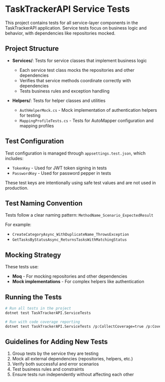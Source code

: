 # TaskTrackerAPI Service Tests

This project contains tests for all service-layer components in the TaskTrackerAPI application. Service tests focus on business logic and behavior, with dependencies like repositories mocked.

## Project Structure

- **Services/**: Tests for service classes that implement business logic
  - Each service test class mocks the repositories and other dependencies
  - Verifies that service methods coordinate correctly with dependencies
  - Tests business rules and exception handling

- **Helpers/**: Tests for helper classes and utilities
  - `AuthHelperMock.cs` - Mock implementation of authentication helpers for testing
  - `MappingProfileTests.cs` - Tests for AutoMapper configuration and mapping profiles

## Test Configuration

Test configuration is managed through `appsettings.test.json`, which includes:
- `TokenKey` - Used for JWT token signing in tests
- `PasswordKey` - Used for password pepper in tests

These test keys are intentionally using safe test values and are not used in production.

## Test Naming Convention

Tests follow a clear naming pattern: `MethodName_Scenario_ExpectedResult`

For example:
- `CreateCategoryAsync_WithDuplicateName_ThrowsException`
- `GetTasksByStatusAsync_ReturnsTasksWithMatchingStatus`

## Mocking Strategy

These tests use:
- **Moq** - For mocking repositories and other dependencies
- **Mock implementations** - For complex helpers like authentication

## Running the Tests

```bash
# Run all tests in the project
dotnet test TaskTrackerAPI.ServiceTests

# Run with code coverage reporting
dotnet test TaskTrackerAPI.ServiceTests /p:CollectCoverage=true /p:CoverletOutputFormat=opencover
```

## Guidelines for Adding New Tests

1. Group tests by the service they are testing
2. Mock all external dependencies (repositories, helpers, etc.)
3. Verify both successful and error scenarios
4. Test business rules and constraints
5. Ensure tests run independently without affecting each other 